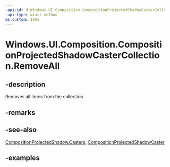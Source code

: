 ```yaml
---
-api-id: M:Windows.UI.Composition.CompositionProjectedShadowCasterCollection.RemoveAll
-api-type: winrt method
ms.custom: 19H1
---
```


<!-- Method syntax.
public void CompositionProjectedShadowCasterCollection.RemoveAll()
-->

# Windows.UI.Composition.CompositionProjectedShadowCasterCollection.RemoveAll

## -description

Removes all items from the collection.



## -remarks

## -see-also

[CompositionProjectedShadow.Casters](compositionprojectedshadow_casters.md), [CompositionProjectedShadowCaster](compositionprojectedshadowcaster.md)

## -examples

